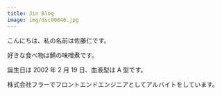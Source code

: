 ```yaml
---
title: Jin Blog
image: img/dsc00846.jpg
---
```


こんにちは、私の名前は佐藤仁です。

好きな食べ物は鯖の味噌煮です。

誕生日は 2002 年 2 月 19 日、血液型は A 型です。

株式会社フラーでフロントエンドエンジニアとしてアルバイトをしています。